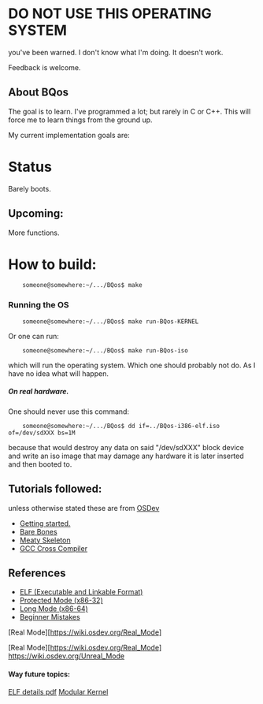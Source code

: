 # DO NOT USE THIS OPERATING SYSTEM
you've been warned. I don't know what I'm doing.
It doesn't work. 

Feedback is welcome.

## About BQos

The goal is to learn.  I've programmed a lot; but rarely in C or C++.  This will force me to learn things from the ground up.

My current implementation goals are:

# Status

Barely boots.

## Upcoming:

More functions.

# How to build:

        someone@somewhere:~/.../BQos$ make

### Running the OS

        someone@somewhere:~/.../BQos$ make run-BQos-KERNEL

Or one can run:

        someone@somewhere:~/.../BQos$ make run-BQos-iso

which will run the operating system. Which one should probably not do. As I have no idea what will happen.

##### On real hardware.

One should never use this command:

        someone@somewhere:~/.../BQos$ dd if=../BQos-i386-elf.iso of=/dev/sdXXX bs=1M

because that would destroy any data on said "/dev/sdXXX" block device and write an iso image that may damage any hardware it is later inserted and then booted to.


## Tutorials followed:

unless otherwise stated these are from [OSDev](OSDev.org)

 * [Getting started.](https://wiki.osdev.org/Getting_Started)
 * [Bare Bones](https://wiki.osdev.org/Bare_Bones)
 * [Meaty Skeleton](https://wiki.osdev.org/Meaty_Skeleton)
 * [GCC Cross Compiler](https://wiki.osdev.org/Hosted_GCC_Cross-Compiler)

## References
 * [ELF (Executable and Linkable Format)](https://wiki.osdev.org/ELF)
 * [Protected Mode (x86-32)](https://wiki.osdev.org/Protected_Mode)
 * [Long Mode (x86-64)](https://wiki.osdev.org/Long_Mode)
 * [Beginner Mistakes](https://wiki.osdev.org/Beginner_Mistakes)
 

 [Real Mode][https://wiki.osdev.org/Real_Mode]

 [Real Mode][https://wiki.osdev.org/Real_Mode]
 https://wiki.osdev.org/Unreal_Mode


 #### Way future topics:
[ELF details pdf](http://www.skyfree.org/linux/references/ELF_Format.pdf)
 [Modular Kernel](https://wiki.osdev.org/Modular_Kernel)
